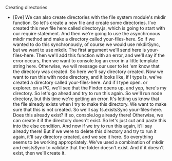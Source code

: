 Creating directories
- [Eve] We can also create directories with the file system module's mkdir function. So let's create a new file and create some directories. I've created this new file here called directory.js, which is going to start with our require statement. And then we're going to use the asynchronous mkdir method and make a directory called your-files-here. So if we wanted to do this synchronously, of course we would use mkdirSync, but we want to use mkdir. The first argument we'll send here is your-files-here. Then we'll add this function with an error, and we'll say if the error occurs, then we want to console.log an error in a little template string here. Otherwise, we will message our user to let 'em know that the directory was created. So here we'll say directory created. Now we want to run this with node directory, and it looks like, if I type ls, we've created a directory called your-files-here. And if I type open. or explorer. on a PC, we'll see that the Finder opens up, and yep, here's my directory. So let's go ahead and try to run this again. So we'll run node directory, but this time we're getting an error. It's letting us know that the file already exists when I try to make this directory. We want to make sure that this is not created. So we'll say fs.existsSync your-files-here. Does this already exist? If so, console.log already there! Otherwise, we can create it if the directory doesn't exist. So let's just cut and paste this into the else condition. And now if we try to run this again, it'll say already there! But if we were to delete this directory and try to run it again, it'll say directory created, and we see it here. So everything seems to be working appropriately. We've used a combination of mkdir and existsSync to validate that the folder doesn't exist. And if it doesn't exist, then we'll create it.